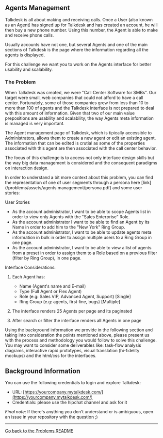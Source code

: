## Agents Management

Talkdesk is all about making and receiving calls. Once a User (also known as an Agent) has signed up for Talkdesk and has created an account, he will then buy a new phone number. Using this number, the Agent is able to make and receive phone calls.

Usually accounts have not one, but several Agents and one of the main sections of Talkdesk is the page where the information regarding all the agents is displayed. 

For this challenge we want you to work on the Agents interface for better usability and scalability.

### The Problem

When Talkdesk was created, we were "Call Center Software for SMBs". Our target were small, web companies that could not afford to have a call center. Fortunately, some of those companies grew from less than 10 to more than 100 of agents and the Talkdesk interface is not prepared to deal with this amount of information.  Given that two of our main value prepositions are usability and scalability, the way Agents meta information is managed is very important.

The Agent management page of Talkdesk, which is tipically accessible to Administrators, allows them to create a new agent or edit an existing agent. The information that can be edited is crutial as some of the properties associated with this agent are then associated with the call center behavior.

The focus of this challenge is to access not only interface design skills but the way big data management is considered and the consequent paradigms on interaction design.

In order to understand a bit more context about this problem, you can find the representation of one of user segments through a persona here [link](/problems/assets/agents management/persona.pdf) and some user stories:
		
User Stories	
	
- As the account administrator, I want to be able to scope Agents list in order to view only Agents with the "Sales Enterprise" Role.
- As the account administrator I want to be able to find an Agent by its Name in order to add him to the "New York" Ring Group.  
- As the account administrator, I want to be able to update agents meta information in bulk in order to assign multiple users to a Ring Group in one page.
- As the account administrator, I want to be able to view a list of agents from a preset in order to assign them to a Role based on a previous filter (filter by Ring Group), in one page.

Interface Considerations:

1) Each Agent has:
	- Name (Agent's name and E-mail)
	- Type (Full Agent or Flex Agent)
	- Role (e.g: Sales VIP, Advanced Agent, Support) [Single]
	- Ring Group (e.g: agents, first-line, bugs) [Multiple]

2) The interface renders 25 Agents per page and its paginated

3) After search or filter the interface renders all Agents in one page

Using the background information we provide in the following section and taking into consideration the points mentioned above, please present us with the process and methodology you would follow to solve this challenge. You may want to consider some deliverables like: task-flow analysis diagrams, interactive rapid prototypes, visual translation (hi-fidelity mockups) and the html/css for the interfaces.   

## Background Information

You can use the following credentials to login and explore Talkdesk:

- URL: [https://yourcompany.mytalkdesk.com/](https://yourcompany.mytalkdesk.com/)
- Credentials: please use the hipchat channel and ask for it

*Final note*: If there's anything you don't understand or is ambiguous, open an issue in your repository with the question ;) 

---

[Go back to the Problems README](README.md)
